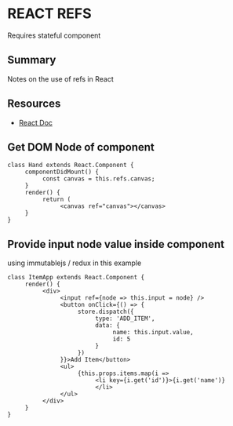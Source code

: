 # REACT REFS
Requires stateful component

## Summary
Notes on the use of refs in React

## Resources
- [React Doc](https://reactjs.org/docs/refs-and-the-dom.html)

## Get DOM Node of component
```
class Hand extends React.Component {
     componentDidMount() {
          const canvas = this.refs.canvas;
     }
     render() {
          return (
               <canvas ref="canvas"></canvas>
     }
}
```

## Provide input node value inside component
using immutablejs / redux in this example
```
class ItemApp extends React.Component {
     render() {
          <div>
               <input ref={node => this.input = node} />
               <button onClick={() => {
                    store.dispatch({
                         type: 'ADD_ITEM',
                         data: {
                              name: this.input.value,
                              id: 5
                         }
                    })
               }}>Add Item</button>
               <ul>
                    {this.props.items.map(i =>
                         <li key={i.get('id')}>{i.get('name')}
                         </li>
               </ul>
          </div>
     }
}
```
